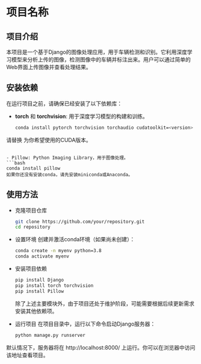 # 项目名称

## 项目介绍

本项目是一个基于Django的图像处理应用，用于车辆检测和识别。它利用深度学习模型来分析上传的图像，检测图像中的车辆并标注出来。用户可以通过简单的Web界面上传图像并查看处理结果。

## 安装依赖

在运行项目之前，请确保已经安装了以下依赖库：

- **torch** 和 **torchvision**: 用于深度学习模型的构建和训练。
  ```bash
  conda install pytorch torchvision torchaudio cudatoolkit=<version> -c pytorch
请替换 <version> 为你希望使用的CUDA版本。
  ```

- Pillow: Python Imaging Library，用于图像处理。
  ```bash
  conda install pillow
  如果你还没有安装conda，请先安装miniconda或Anaconda。
  ```

## 使用方法
- 克隆项目仓库
  ```bash
  git clone https://github.com/your/repository.git
  cd repository
  ```
- 设置环境
  创建并激活conda环境（如果尚未创建）：
  ```bash
  conda create -n myenv python=3.8
  conda activate myenv
  ```
- 安装项目依赖

  ```bash
  pip install Django
  pip install torch torchvision
  pip install Pillow
  ```
  除了上述主要模块外，由于项目还处于维护阶段，可能需要根据后续更新需求安装其他依赖项。
- 运行项目
  在项目目录中，运行以下命令启动Django服务器：

  ```bash
  python manage.py runserver
  ```
默认情况下，服务器将在 http://localhost:8000/ 上运行。你可以在浏览器中访问该地址查看项目。
